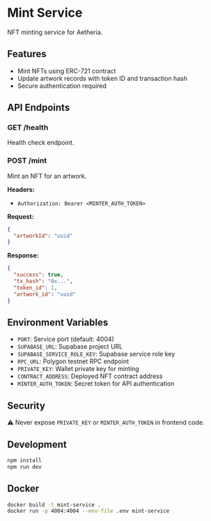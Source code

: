 # Mint Service

NFT minting service for Aetheria.

## Features

- Mint NFTs using ERC-721 contract
- Update artwork records with token ID and transaction hash
- Secure authentication required

## API Endpoints

### GET /health
Health check endpoint.

### POST /mint
Mint an NFT for an artwork.

**Headers:**
- `Authorization: Bearer <MINTER_AUTH_TOKEN>`

**Request:**
```json
{
  "artworkId": "uuid"
}
```

**Response:**
```json
{
  "success": true,
  "tx_hash": "0x...",
  "token_id": 1,
  "artwork_id": "uuid"
}
```

## Environment Variables

- `PORT`: Service port (default: 4004)
- `SUPABASE_URL`: Supabase project URL
- `SUPABASE_SERVICE_ROLE_KEY`: Supabase service role key
- `RPC_URL`: Polygon testnet RPC endpoint
- `PRIVATE_KEY`: Wallet private key for minting
- `CONTRACT_ADDRESS`: Deployed NFT contract address
- `MINTER_AUTH_TOKEN`: Secret token for API authentication

## Security

⚠️ Never expose `PRIVATE_KEY` or `MINTER_AUTH_TOKEN` in frontend code.

## Development

```bash
npm install
npm run dev
```

## Docker

```bash
docker build -t mint-service .
docker run -p 4004:4004 --env-file .env mint-service
```

